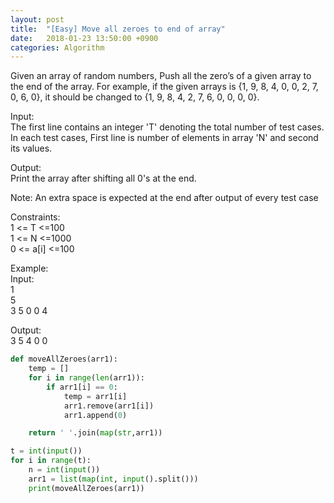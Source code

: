 ```yaml
---
layout: post
title:  "[Easy] Move all zeroes to end of array"
date:   2018-01-23 13:50:00 +0900
categories: Algorithm
---
```


Given an array of random numbers, Push all the zero’s of a given array to the end of the array. For example, if the given arrays is {1, 9, 8, 4, 0, 0, 2, 7, 0, 6, 0}, it should be changed to {1, 9, 8, 4, 2, 7, 6, 0, 0, 0, 0}. 

Input:  
The first line contains an integer 'T' denoting the total number of test cases. In each test cases, First line is number of elements in array 'N' and second its values.

Output:  
Print the array after shifting all 0's at the end.​

Note: An extra space is expected at the end after output of every test case

Constraints:  
1 <= T <=100  
1 <= N <=1000  
0 <= a[i] <=100  

Example:  
Input:  
1  
5  
3 5 0 0 4  

Output:  
3 5 4 0 0

```python
def moveAllZeroes(arr1):
    temp = []
    for i in range(len(arr1)):
        if arr1[i] == 0:
            temp = arr1[i]
            arr1.remove(arr1[i])
            arr1.append(0)

    return ' '.join(map(str,arr1))

t = int(input())
for i in range(t):
    n = int(input())
    arr1 = list(map(int, input().split()))
    print(moveAllZeroes(arr1))
```



